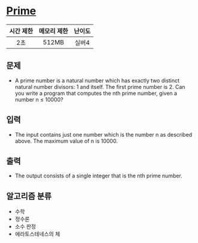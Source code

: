 # [Prime](https://www.acmicpc.net/problem/9842)

| 시간 제한 | 메모리 제한 | 난이도 |
| :-------: | :---------: | :----: |
|    2초    |    512MB    | 실버4  |

## 문제

- A prime number is a natural number which has exactly two distinct natural number divisors: 1 and itself. The first prime number is 2. Can you write a program that computes the nth prime number, given a number n ≤ 10000?

## 입력

- The input contains just one number which is the number n as described above. The maximum value of n is 10000.

## 출력

- The output consists of a single integer that is the nth prime number.

## 알고리즘 분류

- 수학
- 정수론
- 소수 판정
- 에라토스테네스의 체
